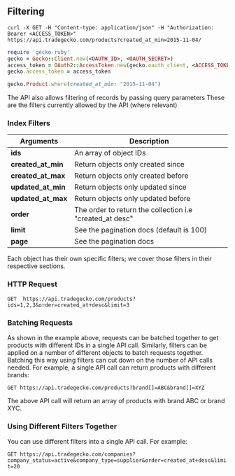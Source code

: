## Filtering

```shell
curl -X GET -H "Content-type: application/json" -H "Authorization: Bearer <ACCESS_TOKEN>"
https://api.tradegecko.com/products?created_at_min=2015-11-04/
```

```ruby
require 'gecko-ruby'
gecko = Gecko::Client.new(<OAUTH_ID>, <OAUTH_SECRET>)
access_token = OAuth2::AccessToken.new(gecko.oauth_client, <ACCESS_TOKEN>)
gecko.access_token = access_token

gecko.Product.where(created_at_min: "2015-11-04")
```

The API also allows filtering of records by passing query parameters
These are the filters currently allowed by the API (where relevant)

###  Index Filters

| Arguments          | Description
|--------------------|--------------------
| **ids**            | An array of object IDs
| **created_at_min** | Return objects only created since
| **created_at_max** | Return objects only created before
| **updated_at_min** | Return objects only updated since
| **updated_at_max** | Return objects only updated before
| **order**          | The order to return the collection i.e "created_at desc"
| **limit**          | See the pagination docs (default is 100)
| **page**           | See the pagination docs

Each object has their own specific filters; we cover those filters in their respective sections.

### HTTP Request
`GET  https://api.tradegecko.com/products?ids=1,2,3&order=created_at+desc&limit=3`

### Batching Requests
As shown in the example above, requests can be batched together to get products with different IDs in a single API call. Similarly, filters can be applied on a number of different objects to batch requests together. Batching this way using filters can cut down on the number of API calls needed. For example, a single API call can return products with different brands:

`GET https://api.tradegecko.com/products?brand[]=ABC&brand[]=XYZ`

The above API call will return an array of products with brand ABC or brand XYC.

### Using Different Filters Together
You can use different filters into a single API call. For example:

`GET https://api.tradegecko.com/companies?company_status=active&company_type=supplier&order=created_at+desc&limit=20`
